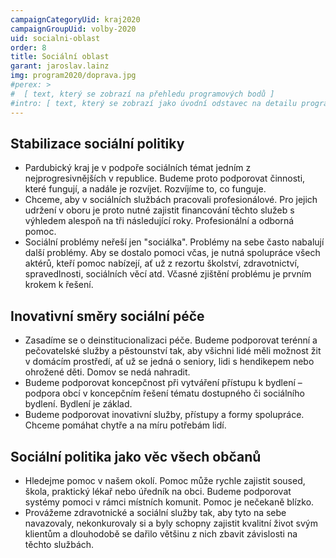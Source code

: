 ```yaml
---
campaignCategoryUid: kraj2020
campaignGroupUid: volby-2020
uid: socialni-oblast 
order: 8
title: Sociální oblast
garant: jaroslav.lainz 
img: program2020/doprava.jpg
#perex: >
#  [ text, který se zobrazí na přehledu programových bodů ]
#intro: [ text, který se zobrazí jako úvodní odstavec na detailu programového bodu ]
---
```

## Stabilizace sociální politiky
- Pardubický kraj je v podpoře sociálních témat jedním z nejprogresivnějších v republice. Budeme proto podporovat činnosti, které fungují, a nadále je rozvíjet. Rozvíjíme to, co funguje.
- Chceme, aby v sociálních službách pracovali profesionálové. Pro jejich udržení v oboru je proto nutné zajistit financování těchto služeb s výhledem alespoň na tři následující roky. Profesionální a odborná pomoc.
- Sociální problémy neřeší jen "sociálka". Problémy na sebe často nabalují další problémy. Aby se dostalo pomoci včas, je nutná spolupráce všech aktérů, kteří pomoc nabízejí, ať už z rezortu školství, zdravotnictví, spravedlnosti, sociálních věcí atd. Včasné zjištění problému je prvním krokem k řešení.

## Inovativní směry sociální péče
- Zasadíme se o deinstitucionalizaci péče. Budeme podporovat terénní a pečovatelské služby a pěstounství tak, aby všichni lidé měli možnost žit v domácím prostředí, ať už se jedná o seniory, lidi s hendikepem nebo ohrožené děti. Domov se nedá nahradit.
- Budeme podporovat koncepčnost při vytváření přístupu k bydlení – podpora obcí v koncepčním řešení tématu dostupného či sociálního bydlení. Bydlení je základ.
- Budeme podporovat inovativní služby, přístupy a formy spolupráce. Chceme pomáhat chytře a na míru potřebám lidí.

## Sociální politika jako věc všech občanů
- Hledejme pomoc v našem okolí. Pomoc může rychle zajistit soused, škola, praktický lékař nebo úředník na obci. Budeme podporovat systémy pomoci v rámci místních komunit. Pomoc je nečekaně blízko.
- Provážeme zdravotnické a sociální služby tak, aby tyto na sebe navazovaly, nekonkurovaly si a byly schopny zajistit kvalitní život svým klientům a dlouhodobě se dařilo většinu z nich zbavit závislosti na těchto službách. 

